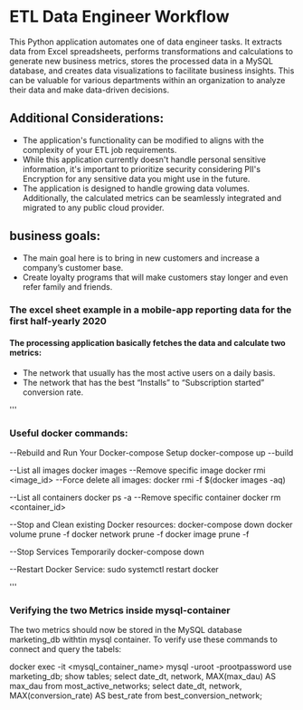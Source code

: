 # ETL Data Engineer Workflow
 This Python application automates one of data engineer tasks. It extracts data from Excel spreadsheets, performs transformations and calculations to generate new business metrics, stores the processed data in a MySQL database, and creates data visualizations to facilitate business insights. This can be valuable for various departments within an organization to analyze their data and make data-driven decisions.

## Additional Considerations:
- The application's functionality can be modified to aligns with the complexity of your ETL job requirements.
- While this application currently doesn't handle personal sensitive information, it's important to prioritize security  considering PII's Encryption for any sensitive data you might use in the future.
- The application is designed to handle growing data volumes. Additionally, the calculated metrics can be seamlessly integrated and migrated to any public cloud provider.


## business goals:
- The main goal here is to bring in new customers and increase a company’s customer base.
- Create loyalty programs that will make customers stay longer and even refer family and friends. 

### The excel sheet example in a mobile-app reporting data for the first half-yearly 2020


#### The processing application basically fetches the data and calculate two metrics:
- The network that usually has the most active users on a daily basis.
- The network that has the best “Installs” to “Subscription started” conversion rate.

'''
### Useful docker commands:
--Rebuild and Run Your Docker-compose Setup
docker-compose up --build

--List all images
docker images
--Remove specific image
docker rmi <image_id>
--Force delete all images:
docker rmi -f $(docker images -aq)

--List all containers
docker ps -a
--Remove specific container
docker rm <container_id>

--Stop and Clean existing Docker resources:
docker-compose down
docker volume prune -f
docker network prune -f
docker image prune -f

--Stop Services Temporarily
docker-compose down

--Restart Docker Service:
sudo systemctl restart docker

'''


### Verifying the two Metrics inside mysql-container
The two metrics should now be stored in the MySQL database marketing_db withtin mysql container.
To verify use these commands to connect and query the tabels:

docker exec -it <mysql_container_name> mysql -uroot -prootpassword
use marketing_db;
show tables;
select date_dt, network, MAX(max_dau) AS max_dau from most_active_networks;
select date_dt, network, MAX(conversion_rate) AS best_rate from best_conversion_network;